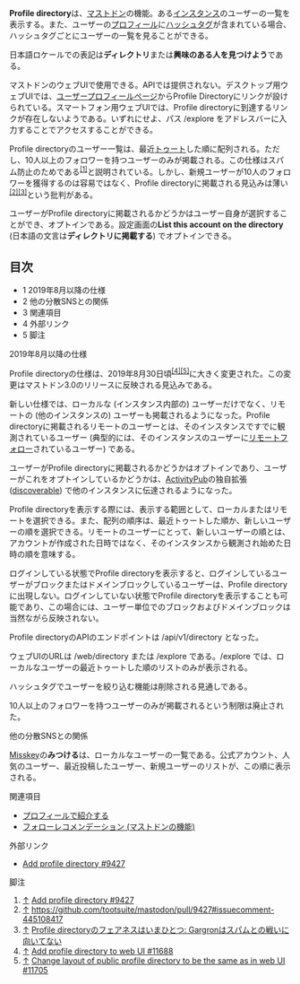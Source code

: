 <div class="mw-parser-output">

**Profile directory**は、[マストドン](/Mastodon "Mastodon")の機能。ある[インスタンス](/%E3%82%A4%E3%83%B3%E3%82%B9%E3%82%BF%E3%83%B3%E3%82%B9 "インスタンス")のユーザーの一覧を表示する。また、ユーザーの[プロフィール](/%E3%83%97%E3%83%AD%E3%83%95%E3%82%A3%E3%83%BC%E3%83%AB "プロフィール")に[ハッシュタグ](/%E3%83%8F%E3%83%83%E3%82%B7%E3%83%A5%E3%82%BF%E3%82%B0 "ハッシュタグ")が含まれている場合、ハッシュタグごとにユーザーの一覧を見ることができる。

日本語ロケールでの表記は**ディレクトリ**または**興味のある人を見つけよう**である。

マストドンのウェブUIで使用できる。APIでは提供されない。デスクトップ用ウェブUIでは、[ユーザープロフィールページ](/%E3%83%A6%E3%83%BC%E3%82%B6%E3%83%BC%E3%83%97%E3%83%AD%E3%83%95%E3%82%A3%E3%83%BC%E3%83%AB%E3%83%9A%E3%83%BC%E3%82%B8 "ユーザープロフィールページ")からProfile Directoryにリンクが設けられている。スマートフォン用ウェブUIでは、Profile directoryに到達するリンクが存在しないようである。いずれにせよ、パス /explore をアドレスバーに入力することでアクセスすることができる。

Profile directoryのユーザー一覧は、最近[トゥート](/%E3%83%88%E3%82%A5%E3%83%BC%E3%83%88 "トゥート")した順に配列される。ただし、10人以上のフォロワーを持つユーザーのみが掲載される。この仕様はスパム防止のためである<sup>[\[1\]](#cite_note-1)</sup>と説明されている。しかし、新規ユーザーが10人のフォロワーを獲得するのは容易ではなく、Profile directoryに掲載される見込みは薄い<sup>[\[2\]](#cite_note-2)[\[3\]](#cite_note-3)</sup>という批判がある。

ユーザーがProfile directoryに掲載されるかどうかはユーザー自身が選択することができ、オプトインである。設定画面の**List this account on the directory** (日本語の文言は**ディレクトリに掲載する**) でオプトインできる。

<div class="toc">

<div class="toctitle" lang="ja" dir="ltr">

## 目次

</div>

-   1
    2019年8月以降の仕様
-   2
    他の分散SNSとの関係
-   3
    関連項目
-   4
    外部リンク
-   5
    脚注

</div>

2019年8月以降の仕様

Profile directoryの仕様は、2019年8月30日頃<sup>[\[4\]](#cite_note-4)[\[5\]](#cite_note-5)</sup>に大きく変更された。この変更はマストドン3.0のリリースに反映される見込みである。

新しい仕様では、ローカルな (インスタンス内部の) ユーザーだけでなく、リモートの (他のインスタンスの) ユーザーも掲載されるようになった。Profile directoryに掲載されるリモートのユーザーとは、そのインスタンスですでに観測されているユーザー (典型的には、そのインスタンスのユーザーに[リモートフォロー](/%E3%83%AA%E3%83%A2%E3%83%BC%E3%83%88%E3%83%95%E3%82%A9%E3%83%AD%E3%83%BC "リモートフォロー")されているユーザー) である。

ユーザーがProfile directoryに掲載されるかどうかはオプトインであり、ユーザーがこれをオプトインしているかどうかは、[ActivityPub](/ActivityPub "ActivityPub")の独自拡張 ([discoverable](/Discoverable "Discoverable")) で他のインスタンスに伝達されるようになった。

Profile directoryを表示する際には、表示する範囲として、ローカルまたはリモートを選択できる。また、配列の順序は、最近トゥートした順か、新しいユーザーの順を選択できる。リモートのユーザーにとって、新しいユーザーの順とは、アカウントが作成された日時ではなく、そのインスタンスから観測され始めた日時の順を意味する。

ログインしている状態でProfile directoryを表示すると、ログインしているユーザーがブロックまたはドメインブロックしているユーザーは、Profile directoryに出現しない。ログインしていない状態でProfile directoryを表示することも可能であり、この場合には、ユーザー単位でのブロックおよびドメインブロックは当然ながら反映されない。

Profile directoryのAPIのエンドポイントは /api/v1/directory となった。

ウェブUIのURLは /web/directory または /explore である。/explore では、ローカルなユーザーの最近トゥートした順のリストのみが表示される。

ハッシュタグでユーザーを絞り込む機能は削除される見通しである。

10人以上のフォロワーを持つユーザーのみが掲載されるという制限は廃止された。

他の分散SNSとの関係

[Misskey](/Misskey "Misskey")の**みつける**は、ローカルなユーザーの一覧である。公式アカウント、人気のユーザー、最近投稿したユーザー、新規ユーザーのリストが、この順に表示される。

関連項目

-   [プロフィールで紹介する](/%E3%83%97%E3%83%AD%E3%83%95%E3%82%A3%E3%83%BC%E3%83%AB%E3%81%A7%E7%B4%B9%E4%BB%8B%E3%81%99%E3%82%8B "プロフィールで紹介する")
-   [フォローレコメンデーション (マストドンの機能)](/%E3%83%95%E3%82%A9%E3%83%AD%E3%83%BC%E3%83%AC%E3%82%B3%E3%83%A1%E3%83%B3%E3%83%87%E3%83%BC%E3%82%B7%E3%83%A7%E3%83%B3_(%E3%83%9E%E3%82%B9%E3%83%88%E3%83%89%E3%83%B3%E3%81%AE%E6%A9%9F%E8%83%BD) "フォローレコメンデーション (マストドンの機能)")

外部リンク

-   <a href="https://github.com/tootsuite/mastodon/pull/9427" class="external text" rel="nofollow">Add profile directory #9427</a>

脚注

<div class="mw-references-wrap">

1.  [↑](#cite_ref-1)
    <a href="https://github.com/tootsuite/mastodon/pull/9427" class="external text" rel="nofollow">Add profile directory #9427</a>
2.  [↑](#cite_ref-2)
    <a href="https://github.com/tootsuite/mastodon/pull/9427#issuecomment-445108417" class="external free" rel="nofollow">https://github.com/tootsuite/mastodon/pull/9427#issuecomment-445108417</a>
3.  [↑](#cite_ref-3)
    <a href="https://hakabahitoyo.wordpress.com/2018/12/09/profile-directory-is-still-unfair" class="external text" rel="nofollow">Profile directoryのフェアネスはいまひとつ: Gargronはスパムとの戦いに向いてない</a>
4.  [↑](#cite_ref-4)
    <a href="https://github.com/tootsuite/mastodon/pull/11688" class="external text" rel="nofollow">Add profile directory to web UI #11688</a>
5.  [↑](#cite_ref-5)
    <a href="https://github.com/tootsuite/mastodon/pull/11705" class="external text" rel="nofollow">Change layout of public profile directory to be the same as in web UI #11705</a>

</div>

</div>
